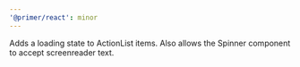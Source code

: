```yaml
---
'@primer/react': minor
---
```


Adds a loading state to ActionList items. Also allows the Spinner component to accept screenreader text.

<!-- Changed components: ActionList, ActionMenu, NavList, Spinners -->
